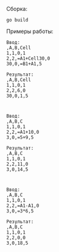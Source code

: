 Сборка: 

    go build

Примеры работы:
    
    Ввод:
    ,A,B,Cell
    1,1,0,1
    2,2,=A1+Cell30,0
    30,0,=B1+A1,5
    
    Результат:
    ,A,B,Cell
    1,1,0,1
    2,2,6,0
    30,0,1,5
#

    Ввод:
    ,A,B,C
    1,1,0,1
    2,2,=A1+10,0
    3,0,=5+9,5
    
    Результат:
    ,A,B,C
    1,1,0,1
    2,2,11,0
    3,0,14,5
#    

    Ввод:
    ,A,B,C
    1,1,0,1
    2,2,=A1-A1,0
    3,0,=3*6,5
    
    Результат:
    ,A,B,C
    1,1,0,1
    2,2,0,0
    3,0,18,5
